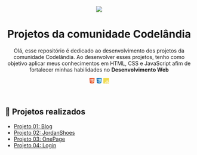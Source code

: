 <div align="center"> 

<img width="125" src="https://raw.githubusercontent.com/iuricode/iuricode/6f53be9b4b6e6bb84b5276b8817c18a05adb78d5/ilus-code.svg">

<h1>Projetos da comunidade Codelândia</h1>

<p>Olá, esse repositório é dedicado ao desenvolvimento dos projetos da comunidade Codelândia. Ao desenvolver esses projetos, tenho como objetivo aplicar meus conhecimentos em HTML, CSS e JavaScript afim de fortalecer minhas habilidades no <strong>Desenvolvimento Web</strong></p>

<img width="3%" src="https://raw.githubusercontent.com/devicons/devicon/master/icons/html5/html5-original.svg"> <img width="3%" src="https://raw.githubusercontent.com/devicons/devicon/master/icons/css3/css3-original.svg"> <img width="3%" src="https://raw.githubusercontent.com/devicons/devicon/master/icons/javascript/javascript-plain.svg">
</div>

<br>

<h2>📂 Projetos realizados</h2>

<ul>

<li><a href="https://blog-codelandia-pi.vercel.app/" target="_blanck">Projeto 01: Blog</a></li>
<li><a href="#">Projeto 02: JordanShoes</a></li>
<li><a href="#">Projeto 03: OnePage</a></li>
<li><a href="#">Projeto 04: Login</a></li>

</ul>
